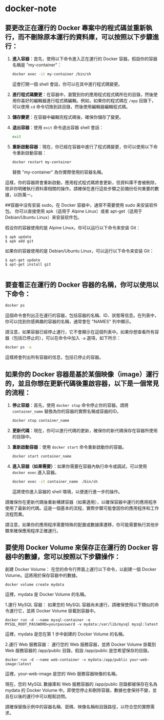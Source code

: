 # docker-note
## 要更改正在運行的 Docker 專案中的程式碼並重新執行，而不刪除原本運行的資料庫，可以按照以下步驟進行：

1. **進入容器**：首先，使用以下命令進入正在運行的 Docker 容器。假設你的容器名稱是 "my-container"：

    ```bash
    docker exec -it my-container /bin/sh
    ```

    這會打開一個 shell 會話，你可以在其中進行程式碼變更。

2. **進行程式碼變更**：在容器中，瀏覽到你的應用程式程式碼所在的目錄，然後使用你喜好的編輯器進行程式碼編輯。例如，如果你的程式碼在 `/app` 目錄下，可以使用 `cd` 命令切換到該目錄，然後使用編輯器編輯程式碼。

3. **儲存變更**：在容器中編輯完程式碼後，確保你儲存了變更。

4. **退出容器**：使用 `exit` 命令退出容器 shell 會話：

    ```bash
    exit
    ```

5. **重新啟動容器**：現在，你已經在容器中進行了程式碼變更，你可以使用以下命令重新啟動容器：

    ```bash
    docker restart my-container
    ```

    替換 "my-container" 為你實際使用的容器名稱。

這樣，你的容器將會重新啟動，應用程式程式碼將會更新，但資料庫不會被刪除，除非你明確執行資料庫相關的操作。請確保在進行這些步驟之前備份任何重要的數據，以防萬一。

##容器中没有安装 sudo。在 Docker 容器中，通常不需要使用 sudo 来安装软件包。
你可以直接使用 apk（适用于 Alpine Linux）或者 apt-get（适用于 Debian/Ubuntu Linux）来安装软件包。

假设你的容器使用的是 Alpine Linux，你可以运行以下命令来安装 Git：

```
$ apk update
$ apk add git

```

如果你的容器使用的是 Debian/Ubuntu Linux，可以运行以下命令来安装 Git：

```
$ apt-get update
$ apt-get install git


```


## 要查看正在運行的 Docker 容器的名稱，你可以使用以下命令：

```bash
docker ps
```

這個命令會列出正在運行的容器，包括容器的名稱、ID、狀態等信息。在列表中，你可以找到你感興趣的容器的名稱，通常會在 "NAMES" 列中顯示。

請注意，如果容器已經停止運行，它不會顯示在這個列表中。如果你想查看所有容器（包括已停止的），可以在命令中加入 `-a` 選項，如下所示：

```bash
docker ps -a
```

這樣將會列出所有容器的信息，包括已停止的容器。

## 如果你的 Docker 容器是基於某個映像（image）運行的，並且你想在更新代碼後重啟容器，以下是一個常見的流程：

1. **停止容器**：首先，使用 `docker stop` 命令停止你的容器。請將 `container_name` 替換為你的容器的實際名稱或容器的ID。

    ```bash
    docker stop container_name
    ```

2. **更新代碼**：現在，你可以進行代碼的更新，確保你的新代碼保存在容器所使用的目錄中。

3. **重新啟動容器**：使用 `docker start` 命令重新啟動你的容器。

    ```bash
    docker start container_name
    ```

4. **進入容器（如果需要）**：如果你需要在容器內執行命令或調試，可以使用 `docker exec` 進入容器。

    ```bash
    docker exec -it container_name  /bin/sh
    ```

   這將使你進入容器的 shell 環境，以便進行進一步的操作。

請確保你在更新代碼後重新構建容器（如果適用），以確保容器中運行的應用程序使用了最新的代碼。這是一個基本的流程，實際步驟可能會因你的應用程序和工作流程而異。

請注意，如果你的應用程序需要特殊的配置或數據庫遷移，你可能需要執行其他步驟來確保應用程序正確運行。





## 要使用 Docker Volume 來保存正在運行的 Docker 容器中的數據，您可以按照以下步驟操作：

創建 Docker Volume：
在您的命令行界面上運行以下命令，以創建一個 Docker Volume。這將用於保存容器中的數據。

```
docker volume create mydata
```
這裡，mydata 是 Docker Volume 的名稱。

1.運行 MySQL 容器：
如果您的 MySQL 容器尚未運行，請確保使用以下類似的命令運行它，並將 Docker Volume 掛載到容器中。

```
docker run -d --name mysql-container -e MYSQL_ROOT_PASSWORD=yourpassword -v mydata:/var/lib/mysql mysql:latest
```
這裡，mydata 是您在第 1 步中創建的 Docker Volume 的名稱。

2.運行 Web 服務容器：
運行您的 Web 服務容器，並將 Docker Volume 掛載到 Web 服務容器的 /app/public 目錄，假設 /app/public 是您希望保存的目錄。

```
docker run -d --name web-container -v mydata:/app/public your-web-image:latest
```
這裡，your-web-image 是您的 Web 服務容器映像的名稱。

現在，您的 MySQL 數據庫和 Web 服務容器的 /app/public 目錄都被保存在名為 mydata 的 Docker Volume 中。即使您停止和刪除容器，數據也會保持不變，並且在以後的運行中可以輕鬆訪問。

請確保替換示例中的容器名稱、密碼、映像名稱和目錄路徑，以符合您的實際需求。




